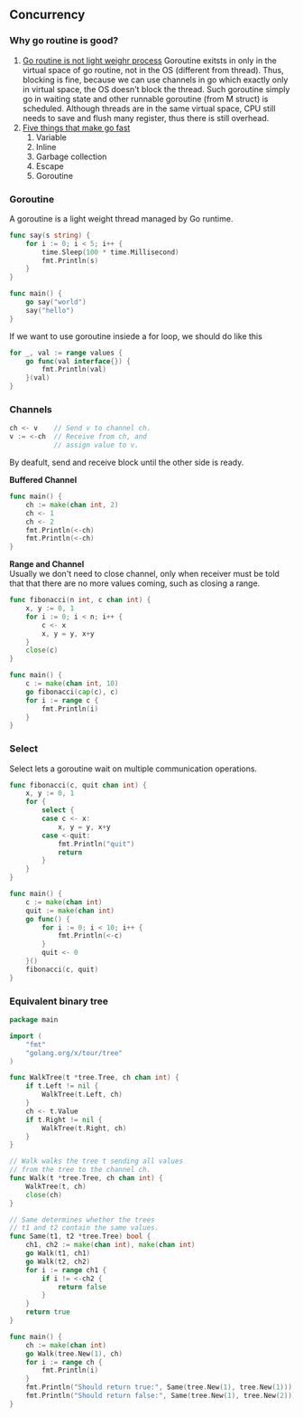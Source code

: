 ## Concurrency
### Why go routine is good?
1. [Go routine is not light weighr process](https://codeburst.io/why-goroutines-are-not-lightweight-threads-7c460c1f155f)
    Goroutine exitsts in only in the virtual space of go routine, not in the OS (different from thread). Thus, blocking is fine, because we can use channels in go which exactly only in virtual space, the OS doesn't block the thread. Such goroutine simply go in waiting state and other runnable goroutine (from M struct) is scheduled.
    Although threads are in the same virtual space, CPU still needs to save and flush many register, thus there is still overhead.
2. [Five things that make go fast](https://dave.cheney.net/2014/06/07/five-things-that-make-go-fast) 
    1. Variable
    2. Inline
    3. Garbage collection
    4. Escape
    5. Goroutine

### Goroutine
A goroutine is a light weight thread managed by Go runtime.
```go
func say(s string) {
    for i := 0; i < 5; i++ {
        time.Sleep(100 * time.Millisecond)
        fmt.Println(s)
    }
}

func main() {
    go say("world")
    say("hello")
}

```
If we want to use goroutine insiede a for loop, we should do like this
```go
for _, val := range values {
	go func(val interface{}) {
		fmt.Println(val)
	}(val)
}
```

### Channels
```go
ch <- v    // Send v to channel ch.
v := <-ch  // Receive from ch, and
           // assign value to v.
```
By deafult, send and receive block until the other side is ready. <br />

**Buffered Channel** <br />
```go
func main() {
    ch := make(chan int, 2)
    ch <- 1
    ch <- 2
    fmt.Println(<-ch)
    fmt.Println(<-ch)
}
```

**Range and Channel** <br />
Usually we don't need to close channel, only when receiver must be told that that there are no more values coming, such as closing a range.
```go
func fibonacci(n int, c chan int) {
    x, y := 0, 1
    for i := 0; i < n; i++ {
        c <- x
        x, y = y, x+y
    }
    close(c)
}

func main() {
    c := make(chan int, 10)
    go fibonacci(cap(c), c)
    for i := range c {
        fmt.Println(i)
    }
}
```
### Select
Select lets a goroutine wait on multiple communication operations.
```go
func fibonacci(c, quit chan int) {
    x, y := 0, 1
    for {
        select {
        case c <- x:
            x, y = y, x+y
        case <-quit:
            fmt.Println("quit")
            return
        }
    }
}

func main() {
    c := make(chan int)
    quit := make(chan int)
    go func() {
        for i := 0; i < 10; i++ {
            fmt.Println(<-c)
        }
        quit <- 0
    }()
    fibonacci(c, quit)
}
```

### Equivalent binary tree
```go
package main

import (
    "fmt"
    "golang.org/x/tour/tree"
)

func WalkTree(t *tree.Tree, ch chan int) {
    if t.Left != nil {
        WalkTree(t.Left, ch)
    }
    ch <- t.Value
    if t.Right != nil {
        WalkTree(t.Right, ch)
    }
}

// Walk walks the tree t sending all values
// from the tree to the channel ch.
func Walk(t *tree.Tree, ch chan int) {
    WalkTree(t, ch)
    close(ch)
}

// Same determines whether the trees
// t1 and t2 contain the same values.
func Same(t1, t2 *tree.Tree) bool {
    ch1, ch2 := make(chan int), make(chan int)
    go Walk(t1, ch1)
    go Walk(t2, ch2)
    for i := range ch1 {
        if i != <-ch2 {
            return false
        }
    }
    return true
}

func main() {
    ch := make(chan int)
    go Walk(tree.New(1), ch)
    for i := range ch {
        fmt.Println(i)
    }
    fmt.Println("Should return true:", Same(tree.New(1), tree.New(1)))
    fmt.Println("Should return false:", Same(tree.New(1), tree.New(2)))
}
```
